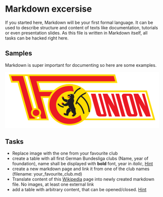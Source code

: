 # Markdown excersise

If you started here, Markdown will be your first formal language. It can be used to describe structure and content of texts like documentation, tutorials or even presentation slides. As this file is written in Markdown itself, all tasks can be hacked right here.

## Samples
Markdown is super important for documenting so here are some examples.

![Eisern Union!](img/1._FC_Union_Berlin_Logo.svg.png "Union Berlin")

## Tasks

* Replace image with the one from your favourite club
* create a table with all first German Bundesliga clubs (Name, year of foundation), name shall be displayed with __bold__ font, year in _italic_, [Hint](https://www.markdownguide.org/extended-syntax/#tables)
* create a new markdown page and link it from one of the club names (filename: your_favourite_club.md)
* Translate content of this [Wikipedia](https://de.wikipedia.org/wiki/1._FC_Union_Berlin#Seit_2019:_Bundesliga_und_Europapokalteilnahmen) page into newly created markdown file. No images, at least one external link
* add a table with arbitrary content, that can be opened/closed. [Hint](https://get-the-most.de/2021/02/16/sektionen-zum-ein-und-ausklappen-ohne-javascript-und-in-markdown-nutzen/)
